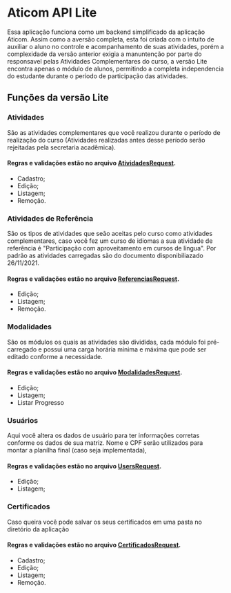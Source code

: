 # Aticom API Lite

Essa aplicação funciona como um backend simplificado da aplicação Aticom. Assim como a aversão completa, esta foi criada com o intuito de auxiliar o aluno no controle e acompanhamento de suas atividades, porém a complexidade da versão anterior exigia a manuntenção por parte do responsavel pelas Atividades Complementares do curso, a versão Lite encontra apenas o módulo de alunos, permitindo a completa independencia do estudante durante o período de participação das atividades.

## Funções da versão Lite

### Atividades

 São as atividades complementares que você realizou durante o período de realização do curso (Atividades realizadas antes desse período serão rejeitadas pela secretaria acadêmica).
 
#### Regras e validações estão no arquivo [AtividadesRequest](app/Http/Requests/AtividadesRequest.php).
-   Cadastro;
-    Edição;
-    Listagem;
-    Remoção.
   
### Atividades de Referência 

São os tipos de atividades que seão aceitas pelo curso como atividades complementares, caso você fez um curso de idiomas a sua atividade de referência é "Participação com aproveitamento em cursos de língua". Por padrão as atividades carregadas são do documento disponibiliazado 26/11/2021.
####  Regras e validações estão no arquivo [ReferenciasRequest](app/Http/Requests/ReferenciasRequest.php).
- Edição;
- Listagem;
- Remoção.

### Modalidades

São os módulos os quais as atividades são divididas, cada módulo foi pré-carregado e possui uma carga horária minima e máxima que pode ser editado conforme a necessidade.
 #### Regras e validações estão no arquivo [ModalidadesRequest](app/Http/Requests/ModalidadesRequest.php).
  
- Edição;
- Listagem;
- Listar Progresso

### Usuários

Aqui você altera os dados de usuário para ter informações corretas conforme os dados de sua matriz. Nome e CPF serão utilizados para montar a planílha final (caso seja implementada),

  #### Regras e validações estão no arquivo [UsersRequest](app/Http/Requests/UsersRequest.php).
- Edição;
- Listagem;

 ### Certificados
 
 Caso queira você pode salvar os seus certificados em uma pasta no diretório da aplicação
 
 #### Regras e validações estão no arquivo [CertificadosRequest](app/Http/Requests/CertificadosRequest.php).
  
-   Cadastro;
-   Edição;
-   Listagem;
-   Remoção.


